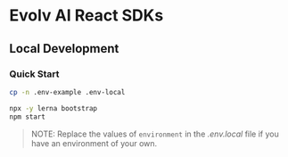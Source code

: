 Evolv AI React SDKs
=======================

## Local Development
### Quick Start
```bash
cp -n .env-example .env-local

npx -y lerna bootstrap
npm start
```

> NOTE: Replace the values of `environment` in the _.env.local_ file
> if you have an environment of your own.
